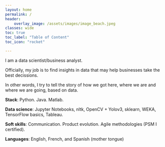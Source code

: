 ```yaml
---
layout: home
permalink: /
header:
    overlay_image: /assets/images/image_beach.jpeg
classes: wide
toc: true
toc_label: "Table of Content"
toc_icon: "rocket"

---
```

I am a data scientist/business analyst.

Officially, my job is to find insights in data that may help businesses take the best decissions.  

In other words, I try to tell the story of how we got here, where we are and where we are going, based on data.

<i class="fas fa-code"></i> **Stack**: Python. Java. Matlab.

<i class="far fa-chart-bar"></i> **Data science**:  Jupyter Notebooks, nltk, OpenCV + Yolov3, sklearn, WEKA, TensorFlow basics, Tableau.

<i class="fas fa-people-carry"></i> **Soft skills**: Communication. Product evolution. Agile methodologies (PSM I certified).

<i class="fas fa-language"></i> **Languages**: English, French, and Spanish (mother tongue)



